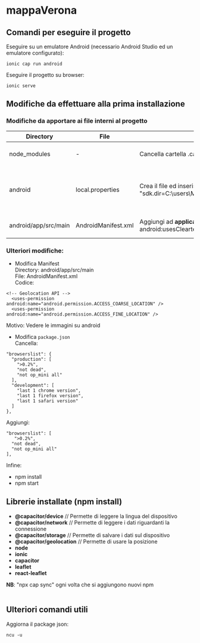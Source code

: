 # mappaVerona

## Comandi per eseguire il progetto
Eseguire su un emulatore Android (necessario Android Studio ed un emulatore configurato):

```
ionic cap run android
```
Eseguire il progetto su browser:
```
ionic serve
```

## Modifiche da effettuare alla prima installazione

### Modifiche da apportare ai file interni al progetto
| Directory  | File | Modifica | Motivo |
| ------------- | ------------- | ------------- | ------------- |
| node_modules  | -  | Cancella cartella .cache  | Progetto non si avvia  |
| android  | local.properties  | Crea il file ed inserisci dentro questa stringa "sdk.dir=C:\\users\\Michele\\AppData\\Local\\Android\\sdk"  | Errore capacitor, non permette di aprire l'emulatore  |
| android/app/src/main  | AndroidManifest.xml  | Aggiungi ad <b>application</b> android:usesCleartextTraffic="true"  | Vedere le immagini su android  |

### Ulteriori modifiche:
- Modifica Manifest<br/>
Directory: android/app/src/main<br/>
File: AndroidManifest.xml  <br/>
Codice:

```
<!-- Geolocation API -->
  <uses-permission android:name="android.permission.ACCESS_COARSE_LOCATION" />
  <uses-permission android:name="android.permission.ACCESS_FINE_LOCATION" />
```

Motivo: Vedere le immagini su android 

- Modifica `package.json`<br/>
Cancella:

```
"browserslist": {
  "production": [
    ">0.2%",
    "not dead",
    "not op_mini all"
  ],
  "development": [
    "last 1 chrome version",
    "last 1 firefox version",
    "last 1 safari version"
  ]
},
```

Aggiungi:

```
"browserslist": [
   ">0.2%",
  "not dead",
  "not op_mini all"
],
```

Infine:
- npm install
- npm start

## Librerie installate (npm install)
- **@capacitor/device**            // Permette di leggere la lingua del dispositivo
- **@capacitor/network**           // Permette di leggere i dati riguardanti la connessione
- **@capacitor/storage**           // Permette di salvare i dati sul dispositivo
- **@capacitor/geolocation**       // Permette di usare la posizione
- **node**
- **ionic**
- **capacitor**
- **leaflet**
- **react-leaflet**

**NB**: "npx cap sync" ogni volta che si aggiungono nuovi npm<br/><br/>

## Ulteriori comandi utili
Aggiorna il package json:

```
ncu -u
```
